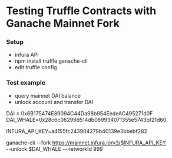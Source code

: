 # Testing Truffle Contracts with Ganache Mainnet Fork

### Setup

- infura API
- npm install truffle ganache-cli
- edit truffle config

### Test example

- query mainnet DAI balance
- unlock account and transfer DAI

DAI = 0x6B175474E89094C44Da98b954EedeAC495271d0F
DAI_WHALE=0x28c6c06298d514db089934071355e5743bf21d60

INFURA_API_KEY=a4155fc243904279b40139e3bbebf282

ganache-cli --fork https://mainnet.infura.io/v3/$INFURA_API_KEY \
--unlock $DAI_WHALE
--networkId 999